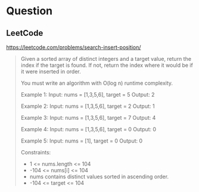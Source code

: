 # Question

## LeetCode
https://leetcode.com/problems/search-insert-position/
> Given a sorted array of distinct integers and a target value, return the index
> if the target is found. If not, return the index where it would be if it
> were inserted in order.
>
> You must write an algorithm with O(log n) runtime complexity.
>
> Example 1:
>  Input: nums = [1,3,5,6], target = 5
>  Output: 2
>
> Example 2:
>  Input: nums = [1,3,5,6], target = 2
>  Output: 1
>
> Example 3:
>  Input: nums = [1,3,5,6], target = 7
>  Output: 4
>
> Example 4:
>  Input: nums = [1,3,5,6], target = 0
>  Output: 0
>
> Example 5:
>  Input: nums = [1], target = 0
>  Output: 0
>
>
> Constraints:
>  * 1 <= nums.length <= 104
>  * -104 <= nums[i] <= 104
>  * nums contains distinct values sorted in ascending order.
>  * -104 <= target <= 104
